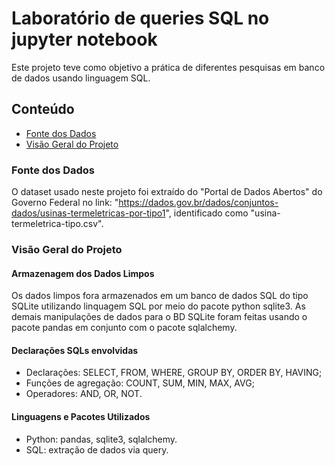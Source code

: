# Laboratório de queries SQL no jupyter notebook

Este projeto teve como objetivo a prática de diferentes pesquisas em banco de dados usando linguagem SQL.

## Conteúdo

- [Fonte dos Dados](#-fonte-dos-dados)
- [Visão Geral do Projeto](#visao-geral-do-projeto)

### Fonte dos Dados

O dataset usado neste projeto foi extraído do "Portal de Dados Abertos" do Governo Federal no link: "https://dados.gov.br/dados/conjuntos-dados/usinas-termeletricas-por-tipo1", identificado como "usina-termeletrica-tipo.csv".

### Visão Geral do Projeto

#### Armazenagem dos Dados Limpos

Os dados limpos fora armazenados  em um banco de dados SQL do tipo SQLite utilizando linquagem SQL por meio do pacote python sqlite3.
As demais manipulações de dados para o BD SQLite foram feitas usando o pacote pandas em conjunto com o pacote sqlalchemy.

#### Declarações SQLs envolvidas

- Declarações: SELECT, FROM, WHERE, GROUP BY, ORDER BY, HAVING;
- Funções de agregação: COUNT, SUM, MIN, MAX, AVG;
- Operadores: AND, OR, NOT.

#### Linguagens e Pacotes Utilizados

- Python: pandas, sqlite3, sqlalchemy.
- SQL: extração de dados via query.
